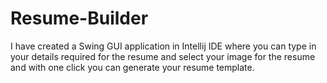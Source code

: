 # Resume-Builder
I have created a Swing GUI application in Intellij IDE where you can type in your details required for the resume and select your image for the resume and  with one click you can generate your resume template.
